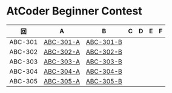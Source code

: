 # AtCoder Beginner Contest

| 回 | A | B | C | D | E | F |
|:---:|:---:|:---:|:---:|:---:|:---:|:---:|
| ABC-301 | [ABC-301-A](ABC-301-A.py) | [ABC-301-B](ABC-301-B.py) |  |  |  |  |
| ABC-302 | [ABC-302-A](ABC-302-A.py) | [ABC-302-B](ABC-302-B.py) |  |  |  |  |
| ABC-303 | [ABC-303-A](ABC-303-A.py) | [ABC-303-B](ABC-303-B.py) |  |  |  |  |
| ABC-304 | [ABC-304-A](ABC-304-A.py) | [ABC-304-B](ABC-304-B.py) |  |  |  |  |
| ABC-305 | [ABC-305-A](ABC-305-A.py) | [ABC-305-B](ABC-305-B.py) |  |  |  |  |
